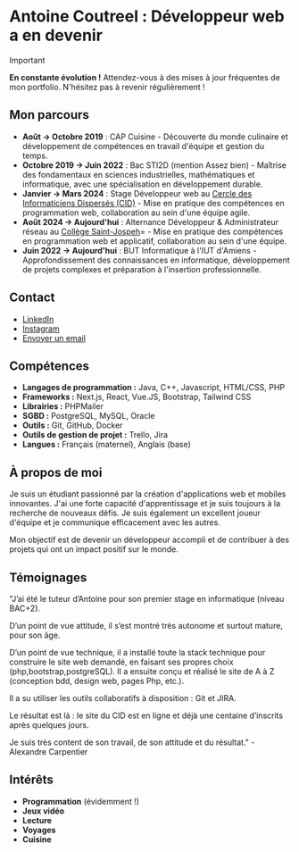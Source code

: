 # Antoine Coutreel : Développeur web a en devenir

> [!IMPORTANT]
> **En constante évolution !** Attendez-vous à des mises à jour fréquentes de mon portfolio. N'hésitez pas à revenir régulièrement ! 

## Mon parcours

* **Août -> Octobre 2019** : CAP Cuisine - Découverte du monde culinaire et développement de compétences en travail d'équipe et gestion du temps.
* **Octobre 2019 -> Juin 2022** : Bac STI2D (mention Assez bien) - Maîtrise des fondamentaux en sciences industrielles, mathématiques et informatique, avec une spécialisation en développement durable.
* **Janvier -> Mars 2024** : Stage Développeur web au [Cercle des Informaticiens Dispersés (CID)](https://cid.iut-amiens.fr/) - Mise en pratique des compétences en programmation web, collaboration au sein d'une équipe agile.
* **Août 2024 -> Aujourd'hui** : Alternance Développeur & Administrateur réseau au [Collège Saint-Jospeh](https://college-saint-joseph.com/)= - Mise en pratique des compétences en programmation web et applicatif, collaboration au sein d'une équipe.
* **Juin 2022 -> Aujourd'hui** : BUT Informatique à l'IUT d'Amiens - Approfondissement des connaissances en informatique, développement de projets complexes et préparation à l'insertion professionnelle.

## Contact

* [LinkedIn](https://linkedin.com/in/antoine-coutreel)
* [Instagram](https://www.instagram.com/anto_coutrl/)
* [Envoyer un email](mailto:coutreelantoine@gmail.com)

## Compétences

* **Langages de programmation :** Java, C++, Javascript, HTML/CSS, PHP
* **Frameworks :** Next.js, React, Vue.JS, Bootstrap, Tailwind CSS
* **Librairies :** PHPMailer
* **SGBD :** PostgreSQL, MySQL, Oracle
* **Outils :** Git, GitHub, Docker
* **Outils de gestion de projet :** Trello, Jira
* **Langues :** Français (maternel), Anglais (base)

## À propos de moi

Je suis un étudiant passionné par la création d'applications web et mobiles innovantes. J'ai une forte capacité d'apprentissage et je suis toujours à la recherche de nouveaux défis. Je suis également un excellent joueur d'équipe et je communique efficacement avec les autres.

Mon objectif est de devenir un développeur accompli et de contribuer à des projets qui ont un impact positif sur le monde.

## Témoignages

"J’ai été le tuteur d’Antoine pour son premier stage en informatique (niveau BAC+2).

D’un point de vue attitude, il s’est montré très autonome et surtout mature, pour son âge. 

D’un point de vue technique, il a installé toute la stack technique pour construire le site web demandé, en faisant ses propres choix (php,bootstrap,postgreSQL). Il a ensuite conçu et réalisé le site de A à Z (conception bdd, design web, pages Php, etc.).

Il a su utiliser les outils collaboratifs à disposition : Git et JIRA.

Le résultat est là : le site du CID est en ligne et déjà une centaine d’inscrits après quelques jours.

Je suis très content de son travail, de son attitude et du résultat." - Alexandre Carpentier

## Intérêts

* **Programmation** (évidemment !)
* **Jeux vidéo**
* **Lecture**
* **Voyages**
* **Cuisine**
